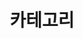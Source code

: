 ---
title: "카테고리"
layout: categories
permalink: /categories/
author_profile: true
sidebar:
  nav: "docs"
---